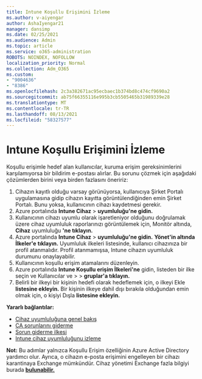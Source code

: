 ```yaml
---
title: Intune Koşullu Erişimini İzleme
ms.author: v-aiyengar
author: AshaIyengar21
manager: dansimp
ms.date: 02/25/2021
ms.audience: Admin
ms.topic: article
ms.service: o365-administration
ROBOTS: NOINDEX, NOFOLLOW
localization_priority: Normal
ms.collection: Adm_O365
ms.custom:
- "9004636"
- "8386"
ms.openlocfilehash: 2c3a382671ac95ecbaec1b374bd8c474cf9690a2
ms.sourcegitcommit: ab75f66355116e995b3cb5505465b31989339e28
ms.translationtype: MT
ms.contentlocale: tr-TR
ms.lasthandoff: 08/13/2021
ms.locfileid: "58327577"
---
```

# <a name="monitor-intune-conditional-access"></a>Intune Koşullu Erişimini İzleme

Koşullu erişimle hedef alan kullanıcılar, kuruma erişim gereksinimlerini karşılamıyorsa bir bildirim e-postası alırlar. Bu sorunu çözmek için aşağıdaki çözümlerden birini veya birden fazlasını öneririz:

1. Cihazın kayıtlı olduğu varsay görünüyorsa, kullanıcıya Şirket Portalı uygulamasına gidip cihazın kayıtta görüntülendiğinden emin Şirket Portalı. Bunu yoksa, kullanıcının cihazı kaydetmesi gerekir.
1. Azure portalında **Intune Cihaz**  >  **uyumluluğu'ne gidin.** 
1. Kullanıcının cihazı uyumlu olarak işaretleniyor olduğunu doğrulamak üzere cihaz uyumluluk raporlarınızı görüntülemek için, Monitör altında, **Cihaz** uyumluluğu **'ne tıklayın.**
1. Azure portalında **Intune Cihaz**  >  **uyumluluğu'ne gidin.** **Yönet'in altında İlkeler'e** **tıklayın.** Uyumluluk ilkeleri listesinde, kullanıcı cihazınıza bir profil atanmalıdır. Profil atanmamışsa, Intune cihazın uyumluluk durumunu onaylayabilir.
1. Kullanıcının koşullu erişim atamalarını düzenleyin.
1. Azure portalında **Intune Koşullu erişim İlkeleri'ne** gidin, listeden bir ilke seçin ve Kullanıcılar ve  >    >   **gruplar'a tıklayın.**
1. Belirli bir ilkeyi bir kişinin hedefi olarak hedeflemek için, o ilkeyi Ekle **listesine ekleyin.** Bir kişinin ilkeye dahil dışı bırakıla olduğundan emin olmak için, o kişiyi Dışla **listesine ekleyin.**

**Yararlı bağlantılar:**

- [Cihaz uyumluluğuna genel bakış](https://docs.microsoft.com/intune/device-compliance-get-started)
- [CA sorunlarını giderme](https://docs.microsoft.com/intune/troubleshoot-conditional-access)
- [Sorun giderme ilkesi](https://docs.microsoft.com/intune/troubleshoot-policies-in-microsoft-intune)
- [Intune cihaz uyumluluğunu izleme](https://docs.microsoft.com/intune/compliance-policy-monitor)

**Not:** Bu adımlar yalnızca Koşullu Erişim özelliğinin Azure Active Directory yardımcı olur. Ayrıca, o cihazın e-posta erişimini engelleyen bir cihazı karantinaya Exchange mümkündür. Cihaz yönetimi Exchange fazla bilgiyi burada [**bulunabilir.**](https://docs.microsoft.com/previous-versions/office/exchange-server-2010/ff959225(v=exchg.141))

